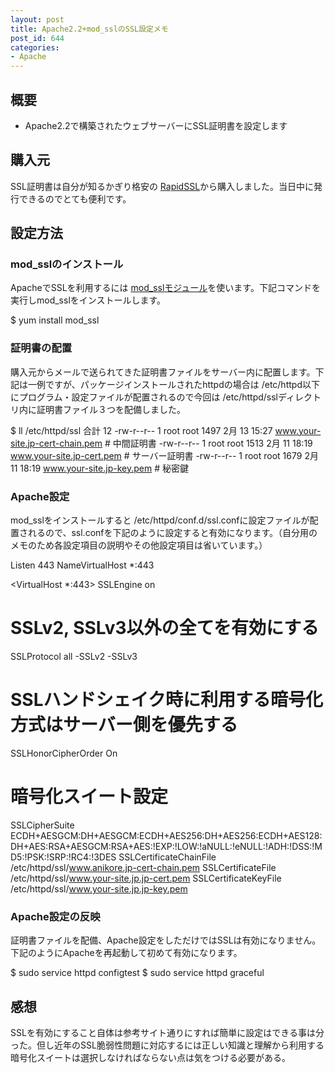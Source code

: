 ```yaml
---
layout: post
title: Apache2.2+mod_sslのSSL設定メモ
post_id: 644
categories: 
- Apache
---
```


## 概要



*  Apache2.2で構築されたウェブサーバーにSSL証明書を設定します


## 購入元


SSL証明書は自分が知るかぎり格安の
[RapidSSL](http://www.rapid-ssl.jp/)から購入しました。当日中に発行できるのでとても便利です。


## 設定方法



### mod_sslのインストール


ApacheでSSLを利用するには
[mod_sslモジュール](http://httpd.apache.org/docs/2.2/en/mod/mod_ssl.html)を使います。下記コマンドを実行しmod_sslをインストールします。


$ yum install mod_ssl


### 証明書の配置


購入元からメールで送られてきた証明書ファイルをサーバー内に配置します。下記は一例ですが、パッケージインストールされたhttpdの場合は 
/etc/httpd以下にプログラム・設定ファイルが配置されるので今回は
/etc/httpd/sslディレクトリ内に証明書ファイル３つを配備しました。


$ ll /etc/httpd/ssl
合計 12
-rw-r--r-- 1 root root 1497  2月 13 15:27 www.your-site.jp-cert-chain.pem  # 中間証明書
-rw-r--r-- 1 root root 1513  2月 11 18:19 www.your-site.jp-cert.pem        # サーバー証明書
-rw-r--r-- 1 root root 1679  2月 11 18:19 www.your-site.jp-key.pem         # 秘密鍵


### Apache設定


mod_sslをインストールすると 
/etc/httpd/conf.d/ssl.confに設定ファイルが配置されるので、ssl.confを下記のように設定すると有効になります。（自分用のメモのため各設定項目の説明やその他設定項目は省いています。）


Listen 443
NameVirtualHost *:443

<VirtualHost *:443>
   SSLEngine on
   # SSLv2, SSLv3以外の全てを有効にする
   SSLProtocol all -SSLv2 -SSLv3
   # SSLハンドシェイク時に利用する暗号化方式はサーバー側を優先する
   SSLHonorCipherOrder On
   # 暗号化スイート設定
   SSLCipherSuite ECDH+AESGCM:DH+AESGCM:ECDH+AES256:DH+AES256:ECDH+AES128:DH+AES:RSA+AESGCM:RSA+AES:!EXP:!LOW:!aNULL:!eNULL:!ADH:!DSS:!MD5:!PSK:!SRP:!RC4:!3DES
   SSLCertificateChainFile /etc/httpd/ssl/www.anikore.jp-cert-chain.pem
   SSLCertificateFile /etc/httpd/ssl/www.your-site.jp.jp-cert.pem
   SSLCertificateKeyFile /etc/httpd/ssl/www.your-site.jp.jp-key.pem


### Apache設定の反映


証明書ファイルを配備、Apache設定をしただけではSSLは有効になりません。下記のようにApacheを再起動して初めて有効になります。


$ sudo service httpd configtest
$ sudo service httpd graceful


## 感想


SSLを有効にすること自体は参考サイト通りにすれば簡単に設定はできる事は分った。但し近年のSSL脆弱性問題に対応するには正しい知識と理解から利用する暗号化スイートは選択しなければならない点は気をつける必要がある。